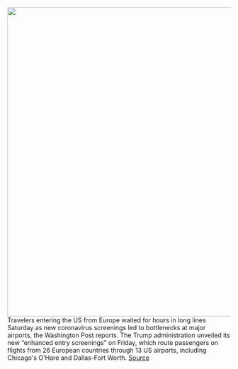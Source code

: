 <img src='https://cdn.vox-cdn.com/thumbor/i6cnOfQrE0tP2hIAA0JV6-KQgrk=/0x0:1125x1481/1200x800/filters:focal(371x521:551x701)/cdn.vox-cdn.com/uploads/chorus_image/image/66503049/ohare.0.jpeg' width='700px' /><br/>
Travelers entering the US from Europe waited for hours in long lines Saturday as new coronavirus screenings led to bottlenecks at major airports, the Washington Post reports. The Trump administration unveiled its new “enhanced entry screenings” on Friday, which route passengers on flights from 26 European countries through 13 US airports, including Chicago's O'Hare and Dallas-Fort Worth.
<a href='https://www.theverge.com/2020/3/15/21180331/coronavirus-screening-airports-dfw-ohare'> Source <a/>